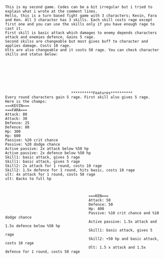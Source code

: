     This is my second game. Codes can be a bit irregular but i tried to explain what i wrote at the comment lines.
    Hello, this is a turn based fight game with 3 characters; Kevin, Fara and Ken. All 3 character has 3 skills. Each skill costs rage except first one and you can use the skills only if you have enough rage to cast it.
    First skill is basic attack which damages to enemy depends characters attack and enemies defence. Gains 5 rage.
    Second skilss are changeable but most gives buff to character and applies damage. Costs 10 rage.
    Ults are also changeable and it costs 50 rage. You can check character skills and status below:








                                  **********Features**********
    Every round characters gain 5 rage. First skill also gives 5 rage. Here is the champs:
    ===KEVIN===                                                                     ===FARA===
    Attack: 80                                                                      Attack: 30
    Defence: 25                                                                     Defence: 80
    Hp: 300                                                                         Hp: 600
    Passive: %20 crit chance                                                        Passive: %20 dodge chance
    Active passive: 2x attack below %50 hp                                          Active passive: 2x defence below %50 hp
    Skill1: basic attack, gives 5 rage                                              Skill1: basic attack, gives 5 rage
    Skill2: 2x attack for 1 round, costs 10 rage                                    Skill2: 1.5x defence for 1 round, hits basic, costs 10 rage
    ult: 4x attack for 1 round, costs 50 rage                                       ult: Backs to full hp
                                      
                                      
                                      
                                          ===KEN===                                     
                                          Attack: 50
                                          Defence: 50
                                          Hp: 400
                                          Passive: %10 crit chance and %10 dodge chance
                                          Active passive: 1.5x attack and 1.5x defence below %50 hp
                                          Skill1: basic attack, gives 5 rage
                                          Skill2: +50 hp and basic attack, costs 10 rage
                                          Ult: 1.5 x attack and 1.5x defence for 1 round, costs 50 rage
